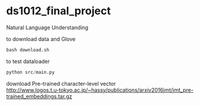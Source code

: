 # ds1012_final_project
Natural Language Understanding     

to download data and Glove     
```python
bash download.sh
```     

to test dataloader     
```python
python src/main.py
``` 
download Pre-trained character-level vector     
http://www.logos.t.u-tokyo.ac.jp/~hassy/publications/arxiv2016jmt/jmt_pre-trained_embeddings.tar.gz

